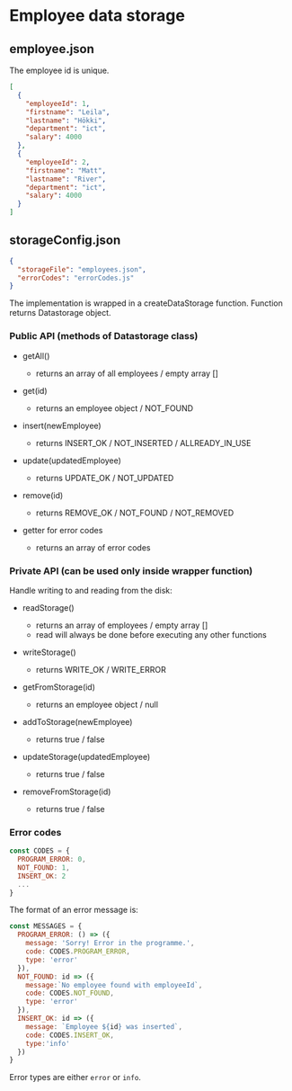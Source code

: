 # Employee data storage

## employee.json
The employee id is unique.

```json
[
  {
    "employeeId": 1,
    "firstname": "Leila",
    "lastname": "Hökki",
    "department": "ict",
    "salary": 4000
  },
  {
    "employeeId": 2,
    "firstname": "Matt",
    "lastname": "River",
    "department": "ict",
    "salary": 4000
  }
]
```

## storageConfig.json

```json
{
  "storageFile": "employees.json",
  "errorCodes": "errorCodes.js"
}
```

The implementation is wrapped in a createDataStorage function. Function returns Datastorage object.

### Public API (methods of Datastorage class)

- getAll()
  - returns an array of all employees / empty array []
  
- get(id)
  - returns an employee object / NOT_FOUND

- insert(newEmployee)
  - returns INSERT_OK / NOT_INSERTED / ALLREADY_IN_USE
  
- update(updatedEmployee)
  - returns UPDATE_OK / NOT_UPDATED 

- remove(id)
  - returns REMOVE_OK / NOT_FOUND / NOT_REMOVED

- getter for error codes
  - returns an array of error codes
  


### Private API (can be used only inside wrapper function)

Handle writing to and reading from the disk:

- readStorage()
  - returns an array of employees / empty array []
  - read will always be done before executing any other functions

- writeStorage()
  -   returns WRITE_OK / WRITE_ERROR
  
- getFromStorage(id)
  - returns an employee object / null

- addToStorage(newEmployee) 
  - returns true / false

- updateStorage(updatedEmployee)
  - returns true / false

- removeFromStorage(id)
  - returns true / false

### Error codes

```js
const CODES = {
  PROGRAM_ERROR: 0, 
  NOT_FOUND: 1,
  INSERT_OK: 2
  ...
}
```
The format of an error message is:
```js
const MESSAGES = {
  PROGRAM_ERROR: () => ({
    message: 'Sorry! Error in the programme.',
    code: CODES.PROGRAM_ERROR,
    type: 'error'
  }), 
  NOT_FOUND: id => ({
    message:`No employee found with employeeId`,
    code: CODES.NOT_FOUND,
    type: 'error'
  }),
  INSERT_OK: id => ({
    message: `Employee ${id} was inserted`,
    code: CODES.INSERT_OK,
    type:'info'
  })
}
```
Error types are either `error` or `info`.
